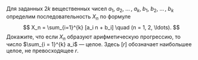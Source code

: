 Для заданных $2k$ вещественных чисел 
$a_1$, $a_2$, $\dots \,$, $a_k$, $b_1$, $b_2$, $\dots \,$, $b_k$ 
определим последовательность $X_n$ по формуле
$$
   X_n = \sum_{i=1}^{k} [a_i n + b_i] \quad (n = 1, 2, \ldots).
$$
Докажите, что если $X_n$ образуют арифметическую прогрессию, то число
$\sum_{i = 1}^{k} a_i$ — целое. Здесь $[r]$ обозначает наибольшее целое, не превосходящее $r$.